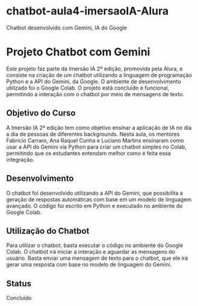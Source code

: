 # chatbot-aula4-imersaoIA-Alura
Chatbot desenvolvido com Gemini, IA do Google

# Projeto Chatbot com Gemini

Este projeto faz parte da Imersão IA 2º edição, promovida pela Alura, e consiste na criação de um chatbot utilizando a linguagem de programação Python e a API do Gemini, da Google. O ambiente de desenvolvimento utilizado foi o Google Colab. O projeto está concluído e funcional, permitindo a interação com o chatbot por meio de mensagens de texto.

## Objetivo do Curso

A Imersão IA 2º edição tem como objetivo ensinar a aplicação de IA no dia a dia de pessoas de diferentes backgrounds. Nesta aula, os mentores Fabrício Carraro, Ana Raquel Cunha e Luciano Martins ensinaram como usar a API do Gemini via Python para criar um chatbot simples no Colab, permitindo que os estudantes entendam melhor como é feita essa integração.

## Desenvolvimento

O chatbot foi desenvolvido utilizando a API do Gemini, que possibilita a geração de respostas automáticas com base em um modelo de linguagem avançado. O código foi escrito em Python e executado no ambiente do Google Colab.

## Utilização do Chatbot

Para utilizar o chatbot, basta executar o código no ambiente do Google Colab. O chatbot irá iniciar a interação e aguardar as mensagens do usuário. Basta enviar uma mensagem de texto para o chatbot, que ele irá gerar uma resposta com base no modelo de linguagem do Gemini.

## Status

Concluído
